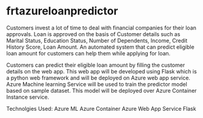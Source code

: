 # frtazureloanpredictor
Customers invest a lot of time to deal with financial companies for their loan approvals. Loan is approved on the basis of Customer details such as Marital Status, Education Status, Number of Dependents, Income, Credit History Score, Loan Amount. An automated system that can predict eligible loan amount for customers can help them while applying for loan.

Customers can predict their eligible loan amount by filling the customer details on the web app. This web app will be developed using Flask which is a python web framework and will be deployed on Azure web app service. Azure Machine learning Service will be used to train the predictor model based on sample dataset. This model will be deployed over Azure Container Instance service.

Technolgies Used:
Azure ML
Azure Container
Azure Web App Service
Flask
